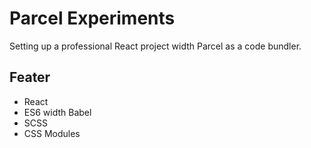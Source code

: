 # Parcel Experiments

Setting up a professional React project width Parcel as a code bundler.


## Feater

- React 
- ES6 width Babel
- SCSS
- CSS Modules

